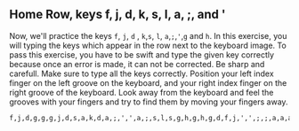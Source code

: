 

## Home Row, keys f, j, d, k, s, l, a, ;, and '

Now, we'll practice the keys `f`, `j`, `d` , `k`,`s`, `l`, `a`,`;`,`'`,`g` and `h`.
In this exercise, you will typing the keys which appear in the row next to the keyboard image. To pass this exercise, you have to be swift and type the given key correctly because once an error is made, it can not be corrected.
Be sharp and carefull. Make sure to type all the keys correctly.
Position your left index finger on the left groove on the keyboard, and your right index finger on the right groove of the keyboard. Look away from the keyboard and feel the grooves with your fingers and try to find them by moving your fingers away.


```practicetyping
f,j,d,g,g,g,j,d,s,a,k,d,a,;,',',a,;,s,l,s,g,h,g,h,g,d,f,j,',',;,;,a,a,a,d,k,g,g,g,h,h,h,h,j,k,l,l,s,l,a,;,',a,a,a,s,k,g,k,s,;,',k,f,j,f,j,j,l,s,d,d,j,d,k,f,f
```
